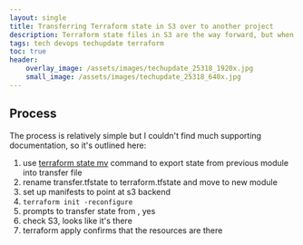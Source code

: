 ```yaml
---
layout: single
title: Transferring Terraform state in S3 over to another project
description: Terraform state files in S3 are the way forward, but when you need to split a project, managing those state files requires care
tags: tech devops techupdate terraform
toc: true
header:
    overlay_image: /assets/images/techupdate_25318_1920x.jpg
    small_image: /assets/images/techupdate_25318_640x.jpg
---
```


## Process
The process is relatively simple but I couldn't find much supporting documentation, so it's outlined here:

1. use [terraform state mv](https://www.terraform.io/docs/commands/state/mv.html) command to export state from previous module into transfer file
1. rename transfer.tfstate to terraform.tfstate and move to new module
1. set up manifests to point at s3 backend
1. `terraform init -reconfigure`
1. prompts to transfer state from <randomly named local file>, yes
1. check S3, looks like it's there
1. terraform apply confirms that the resources are there
